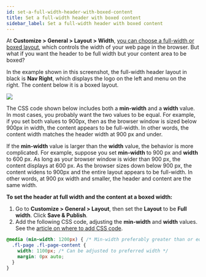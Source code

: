 ```yaml
---
id: set-a-full-width-header-with-boxed-content
title: Set a full-width header with boxed content
sidebar_label: Set a full-width header with boxed content
---
```


At **Customize > General > Layout > Width**, [you can choose a full-width or boxed layout](/bb-theme/customizer-settings/general.md/#width), which controls the width of your web page in the browser. But what if you want the header to be full width but your content area to be boxed?

In the example shown in this screenshot, the full-width header layout in black is **Nav Right**, which displays the logo on the left and menu on the right. The content below it is a boxed layout.

![](/img/set-a-full-width-header-with-boxed-content-67db0624.jpg)

The CSS code shown below includes both a **min-width** and a **width** value. In most cases, you probably want the two values to be equal. For example, if you set both values to 900px, then as the browser window is sized below 900px in width, the content appears to be full-width. In other words, the content width matches the header width at 900 px and under.

If the **min-width** value is larger than the **width** value, the behavior is more complicated. For example, suppose you set **min-width** to 900 px and **width** to 600 px. As long as your browser window is wider than 900 px, the content displays at 600 px. As the browser sizes down below 900 px, the content widens to 900px and the entire layout appears to be full-width. In other words, at 900 px width and smaller, the header and content are the same width.

**To set the header at full width and the content at a boxed width:**

1. Go to **Customize > General > Layout**, then set the **Layout** to be **Full width**. Click **Save & Publish**.
2. Add the following CSS code, adjusting the **min-width** and **width** values.  
See the [article on where to add CSS code](/beaver-builder/styles/custom-code.md).  

  ```css
  @media (min-width: 1200px) { /* Min-width preferably greater than or equal to width below */
    .fl-page .fl-page-content {
      width: 1100px; /* Can be adjusted to preferred width */
      margin: 0px auto;
    }
  }
  ```
